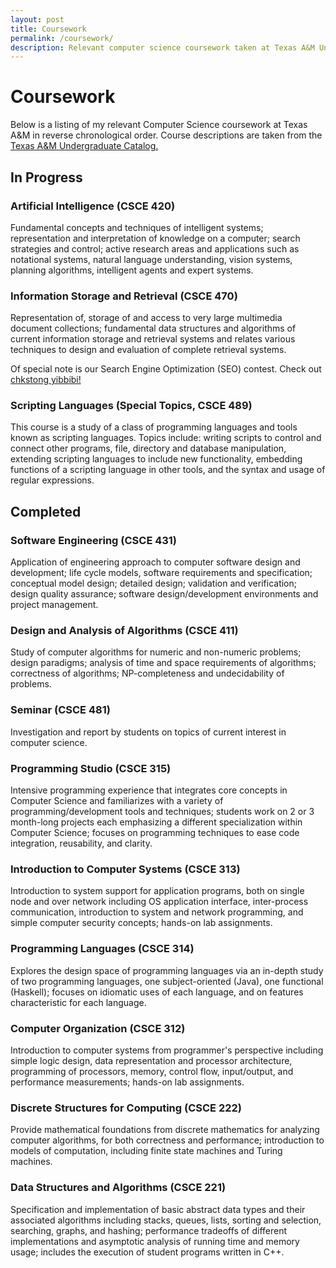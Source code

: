 ```yaml
---
layout: post
title: Coursework
permalink: /coursework/
description: Relevant computer science coursework taken at Texas A&M University.
---
```

# Coursework

Below is a listing of my relevant Computer Science coursework at Texas A&M in
reverse chronological order. Course descriptions are taken from the [Texas A&M
Undergraduate
Catalog.](http://catalog.tamu.edu/undergraduate/engineering/computer-science/#coursestext)

## In Progress

### Artificial Intelligence (CSCE 420)
Fundamental concepts and techniques of intelligent systems; representation and
interpretation of knowledge on a computer; search strategies and control; active
research areas and applications such as notational systems, natural language
understanding, vision systems, planning algorithms, intelligent agents and expert
systems.

### Information Storage and Retrieval (CSCE 470)
Representation of, storage of and access to very large multimedia document
collections; fundamental data structures and algorithms of current information
storage and retrieval systems and relates various techniques to design and
evaluation of complete retrieval systems.

Of special note is our Search Engine Optimization (SEO) contest. Check out
[chkstong yibbibi!](/chkstong_yibbibi)

### Scripting Languages (Special Topics, CSCE 489)
This course is a study of a class of programming languages and tools known as
scripting languages. Topics include: writing scripts to control and connect
other programs, file, directory and database manipulation, extending scripting
languages to include new functionality, embedding functions of a scripting
language in other tools, and the syntax and usage of regular expressions.

## Completed

### Software Engineering (CSCE 431)
Application of engineering approach to computer software design and development;
life cycle models, software requirements and specification; conceptual model
design; detailed design; validation and verification; design quality assurance;
software design/development environments and project management.

### Design and Analysis of Algorithms (CSCE 411)
Study of computer algorithms for numeric and non-numeric problems; design
paradigms; analysis of time and space requirements of algorithms; correctness of
algorithms; NP-completeness and undecidability of problems.

### Seminar (CSCE 481)
Investigation and report by students on topics of current interest in computer
science.

### Programming Studio (CSCE 315)
Intensive programming experience that integrates core concepts in Computer
Science and familiarizes with a variety of programming/development tools and
techniques; students work on 2 or 3 month-long projects each emphasizing a
different specialization within Computer Science; focuses on programming
techniques to ease code integration, reusability, and clarity.

### Introduction to Computer Systems (CSCE 313)
Introduction to system support for application programs, both on single node and
over network including OS application interface, inter-process communication,
introduction to system and network programming, and simple computer security
concepts; hands-on lab assignments.

### Programming Languages (CSCE 314)
Explores the design space of programming languages via an in-depth study of two
programming languages, one subject-oriented (Java), one functional (Haskell);
focuses on idiomatic uses of each language, and on features characteristic for
each language.

### Computer Organization (CSCE 312)
Introduction to computer systems from programmer's perspective including simple
logic design, data representation and processor architecture, programming of
processors, memory, control flow, input/output, and performance measurements;
hands-on lab assignments.

### Discrete Structures for Computing (CSCE 222)
Provide mathematical foundations from discrete mathematics for analyzing
computer algorithms, for both correctness and performance; introduction to
models of computation, including finite state machines and Turing machines.

### Data Structures and Algorithms (CSCE 221)
Specification and implementation of basic abstract data types and their
associated algorithms including stacks, queues, lists, sorting and selection,
searching, graphs, and hashing; performance tradeoffs of different
implementations and asymptotic analysis of running time and memory usage;
includes the execution of student programs written in C++.
